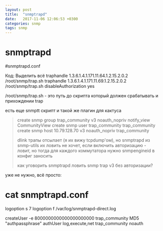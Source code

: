 ```yaml
---
layout: post
title:  "snmptrapd"
date:   2017-11-06 12:06:53 +0300
categories: snmp
tags: snmp
---
```


# snmptrapd
#snmptrapd.conf

Код: Выделить всё
    traphandle 1.3.6.1.4.1.171.11.64.1.2.15.2.0.2 /root/snmp/trap.sh
    traphandle 1.3.6.1.4.1.171.11.69.1.2.15.2.0.2 /root/snmp/trap.sh
    disableAuthorization yes

/root/snmp/trap.sh - это путь до скрипта который должен срабатывать и прихождении trap



есть еще snmptt скрипт и такой же плагин для кактуса






>create snmp group trap_community v3 noauth_nopriv notify_view CommunityView
>create snmp user trap_community trap_community
>create snmp host 10.79.128.70 v3  noauth_nopriv trap_community
>
>dlink трапы отсылает (я их вижу tcpdump'ом), но snmptrapd из snmp-utils их
>ловить не хочет, если включить авторизацию - ловит, но тогда для
>каждого коммутатора нужно snmpengineid в конфиг заносить
>
>как уговорить snmptrapd ловить snmp trap v3 без авторизации?
>

уже не нужно, всё просто:
# cat snmptrapd.conf
logoption s 7
logoption f /var/log/snmptrapd-direct.log

createUser -e 8000000000000000000000 trap_community MD5 "authpassphrase"
authUser log,execute,net trap_community noauth
